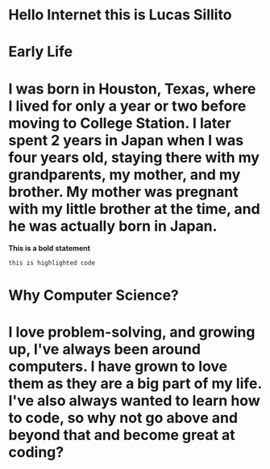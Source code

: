 # Hello Internet this is Lucas Sillito

# Early Life

# I was born in Houston, Texas, where I lived for only a year or two before moving to College Station. I later spent 2 years in Japan when I was four years old, staying there with my grandparents, my mother, and my brother. My mother was pregnant with my little brother at the time, and he was actually born in Japan.

**This is a bold statement**

`this is highlighted code`

# Why Computer Science?

# I love problem-solving, and growing up, I've always been around computers. I have grown to love them as they are a big part of my life. I've also always wanted to learn how to code, so why not go above and beyond that and become great at coding? 


